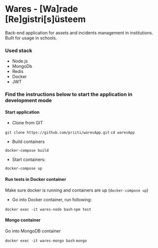 # Wares - [Wa]rade [Re]gistri[s]üsteem

Back-end application for assets and incidents management in institutions. Built for usage in schools.

### Used stack
- Node.js
- MongoDb
- Redis
- Docker
- JWT

### Find the instructions below to start the application in development mode

#### Start application
- Clone from GIT

`git clone https://github.com/priiti/waresApp.git`
`cd waresApp`

- Build containers

`docker-compose build`

- Start containers:

`docker-compose up`

#### Run tests in Docker container
Make sure docker is running and containers are up (`docker-compose up`)

- Go into Docker container, run following:

`docker exec -it wares-node bash`
`npm test`

#### Mongo container
Go into MongoDB container

`docker exec -it wares-mongo bash`
`mongo`
